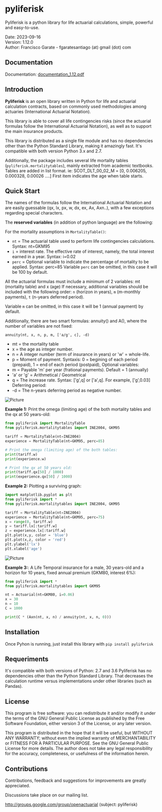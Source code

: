 <h1>pyliferisk</h1>
Pyliferisk is a python library for life actuarial calculations, simple, powerful and easy-to-use.

Date: 2023-09-16<br/>
Version: 1.12.0<br/>
Author: Francisco Garate - fgaratesantiago (at) gmail (dot) com<br/>

Documentation
-------------
Documentation: [documentation_1.12.pdf](https://github.com/franciscogarate/pyliferisk/raw/master/documentation_1.12.pdf)


Introduction
------------
**Pyliferisk** is an open library written in Python for life and actuarial calculation contracts, based on commonly used methodologies among actuaries (International Actuarial Notation).

This library is able to cover all life contingencies risks (since the actuarial formulas follow the International Actuarial Notation), as well as to support the main insurance products.

This library is distributed as a single file module and has no dependencies other than the Python Standard Library, making it amazingly fast. It's compatible with both version Python 3.x and 2.7.

Additionally, the package includes several life mortality tables (``pyliferisk.mortalitytables``), mainly extracted from academic textbooks. Tables are added in list format. ie: SCOT_DLT_00_02_M = [0, 0.006205, 0.000328, 0.00026 ....]
First item indicates the age when table starts.

Quick Start
-----------
The names of the formulas follow the International Actuarial Notation and are easily guessable (qx, lx, px, w, dx, ex, Ax, Axn..), with a few exceptions regarding special characters.

The **reserved variables** (in addition of python language) are the following:

For the mortality assumptions in ``MortalityTable()``:
* ``nt`` = The actuarial table used to perform life contingencies calculations. Syntax: nt=GKM95
* ``i`` = interest rate. The effective rate of interest, namely, the total interest earned in a year. Syntax: i=0.02
* ``perc`` = Optional variable to indicate the percentage of mortality to be applied. Syntax: perc=85
Variable ``perc`` can be omitted, in this case it will be 100 by default.

All the actuarial formulas must include a minimum of 2 variables: mt (mortality table) and x (age) 
If necessary, additional variables should be included with the following order: 
``n`` (horizon in years),  ``m`` (m-monthly payments), ``t`` (n-years deferred period).

Variable ``m`` can be omitted, in this case it will be 1 (annual payment) by default.

Additionally, there are two smart formulas: annuity() and A(), where the number of variables are not fixed:

``annuity(nt, x, n, p, m, ['a/g', c], -d)``
* mt = the mortality table
* x = the age as integer number.   
* n = A integer number (term of insurance in years) or 'w' = whole-life.
* p = Moment of payment. Syntaxis: 0 = begining of each period (prepaid), 1 = end of each period (postpaid),
Optional variables:
* m = Payable 'm' per year (frational payments). Default = 1 (annually)
* 'a' or 'g' = Arithmetical / Geometrical
* q = The increase rate. Syntax: ['g',q] or ['a',q]. For example, ['g',0.03]
Deferring period:
* -d = The n-years deferring period as negative number. 

![Picture](http://garpa.net/assets/images/pyliferisk2.png)

**Example 1:**
Print the omega (limiting age) of the both mortality tables and the qx at 50 years-old:
```python
from pyliferisk import MortalityTable
from pyliferisk.mortalitytables import INE2004, GKM95

tariff = MortalityTable(nt=INE2004)
experience = MortalityTable(nt=GKM95, perc=85)

# Print the omega (limiting age) of the both tables:
print(tariff.w)
print(experience.w)

# Print the qx at 50 years old:
print(tariff.qx[50] / 1000)
print(experience.qx[50] / 1000)
```

**Example 2:**
Plotting a surviving graph:
```python
import matplotlib.pyplot as plt
from pyliferisk import *
from pyliferisk.mortalitytables import INE2004, GKM95

tariff = MortalityTable(nt=INE2004)
experience = MortalityTable(nt=GKM95, perc=75)
x = range(0, tariff.w)
y = tariff.lx[:tariff.w]
z = experience.lx[:tariff.w]
plt.plot(x,y, color = 'blue')
plt.plot(x,z, color = 'red')
plt.ylabel('lx')
plt.xlabel('age')
```
![Picture](http://garpa.net/assets/images/pyliferisk3.png)

**Example 3:**:
A Life Temporal insurance for a male, 30 years-old and a horizon for 10 years, fixed annual premium (GKM80, interest 6%):
```python
from pyliferisk import *
from pyliferisk.mortalitytables import GKM95

nt = Actuarial(nt=GKM80, i=0.06)
x = 30
n = 10
C = 1000

print(C * (Axn(nt, x, n) / annuity(nt, x, n, 0)))
```

Installation
------------
Once Pyhon is running, just install this library with ``pip install pyliferisk`` 

Requeriments
------------
It's compatible with both versions of Python: 2.7 and 3.6
Pyliferisk has no dependencies other than the Python Standard Library. That decreases the calculation runtime versus implementations under other libraries (such as Pandas).

License
-------
This program is free software: you can redistribute it and/or modify it under the terms of the GNU General Public License as published by the Free Software Foundation, either version 3 of the License, or any later version.

This program is distributed in the hope that it will be useful, but WITHOUT ANY WARRANTY; without even the implied warranty of MERCHANTABILITY or FITNESS FOR A PARTICULAR PURPOSE. See the GNU General Public License for more details. The author does not take any legal responsibility for the accuracy, completeness, or usefulness of the information herein.

Contributions
-------------
Contributions, feedback and suggestions for improvements are greatly appreciated.

Discussions take place on our mailing list.

http://groups.google.com/group/openactuarial (subject: pyliferisk)
